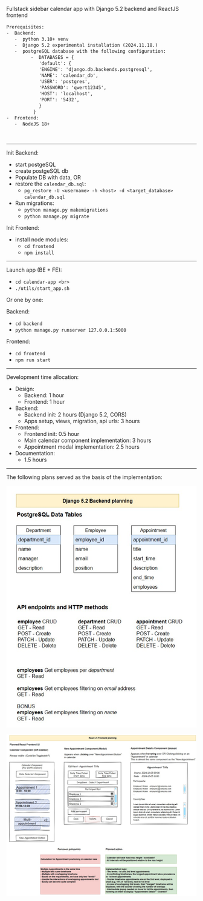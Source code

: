 Fullstack sidebar calendar app with Django 5.2 backend and ReactJS frontend

    
    Prerequisites:
    -  Backend: 
       -  python 3.10+ venv
       -  Django 5.2 experimental installation (2024.11.18.)
       -  postgreSQL database with the following configuration:
             -  DATABASES = {
                'default': {
                'ENGINE': 'django.db.backends.postgresql',
                'NAME': 'calendar_db',
                'USER': 'postgres',
                'PASSWORD': 'qwert12345',
                'HOST': 'localhost',
                'PORT': '5432',
                }
              }
    -  Frontend:
       -  NodeJS 18+

<br>


---
Init Backend:



- start postgeSQL
- create postgeSQL db 
- Populate DB with data, OR
- restore the `calendar_db.sql`:
  - `pg_restore -U <username> -h <host> -d <target_database> calendar_db.sql`
- Run migrations:
  -  `python manage.py makemigrations`  
  -  `python manage.py migrate`

Init Frontend:
- install node modules:
  - `cd frontend`
  - `npm install`


---
Launch app (BE + FE):
- `cd calendar-app <br>`
- `./utils/start_app.sh`

Or one by one:

Backend:
- `cd backend`
- `python manage.py runserver 127.0.0.1:5000`

Frontend:
- `cd frontend`
- `npm run start`


-----

Development time allocation:
- Design:
  - Backend: 1 hour
  - Frontend: 1 hour
- Backend:
  - Backend init: 2 hours (Django 5.2, CORS)
  - Apps setup, views, migration, api urls: 3 hours
- Frontend:
  - Frontend init: 0.5 hour
  - Main calendar component implementation: 3 hours
  - Appointment modal implementation: 2.5 hours
- Documentation:
  - 1.5 hours

---
The following plans served as the basis of the implementation:

![Backend planning](img/Backend-plan.jpg)

![Frontend planning](img/Frontend-plan.jpg)


